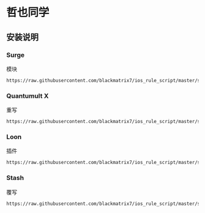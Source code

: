 # 哲也同学

## 安装说明

### Surge

模块

```shell
https://raw.githubusercontent.com/blackmatrix7/ios_rule_script/master/script/zheye/zheye.sgmodule
```

### Quantumult X

重写

```shell
https://raw.githubusercontent.com/blackmatrix7/ios_rule_script/master/script/zheye/zheye.qxrewrite
```

### Loon

插件

```shell
https://raw.githubusercontent.com/blackmatrix7/ios_rule_script/master/script/zheye/zheye.lnplugin
```

### Stash

覆写

```shell
https://raw.githubusercontent.com/blackmatrix7/ios_rule_script/master/script/zheye/zheye.stoverride
```

